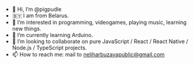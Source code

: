 - 👋 Hi, I’m @pigpudle
- 🇧🇾 I am from Belarus.
- 👀 I’m interested in programming, videogames, playing music, learning new things.
- 🌱 I’m currently learning Arduino.
- 💞️ I’m looking to collaborate on pure JavaScript / React / React Native / Node.js / TypeScript projects.
- 📫 How to reach me: mail to neliharbuzavapublic@gmail.com

<!---
pigpudle/pigpudle is a ✨ special ✨ repository because its `README.md` (this file) appears on your GitHub profile.
You can click the Preview link to take a look at your changes.
--->
